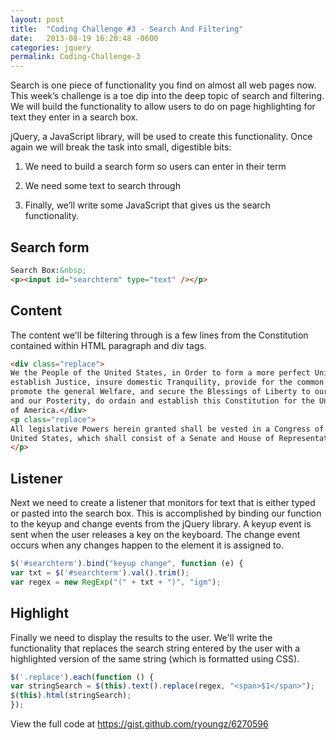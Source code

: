 ```yaml
---
layout: post
title:  "Coding Challenge #3 - Search And Filtering"
date:   2013-08-19 16:20:48 -0600
categories: jquery
permalink: Coding-Challenge-3
---
```

Search is one piece of functionality you find on almost all web pages now. This week’s challenge is a toe dip into the deep topic of search and filtering. We will build the functionality to allow users to do on page highlighting for text they enter in a search box.

jQuery, a JavaScript library, will be used to create this functionality. Once again we will break the task into small, digestible bits: 

1. We need to build a search form so users can enter in their term

2. We need some text to search through

3. Finally, we’ll write some JavaScript that gives us the search functionality.

## Search form

```html
Search Box:&nbsp;
<p><input id="searchterm" type="text" /></p>
```

## Content

The content we'll be filtering through is a few lines from the Constitution contained within HTML paragraph and div tags.

```html
<div class="replace">
We the People of the United States, in Order to form a more perfect Union,
establish Justice, insure domestic Tranquility, provide for the common defense, 
promote the general Welfare, and secure the Blessings of Liberty to ourselves 
and our Posterity, do ordain and establish this Constitution for the United States 
of America.</div>
<p class="replace">
All legislative Powers herein granted shall be vested in a Congress of the 
United States, which shall consist of a Senate and House of Representatives.
</p>
```

## Listener

Next we need to create a listener that monitors for text that is either typed or pasted into the search box. This is accomplished by binding our function to the keyup and change events from the jQuery library. A keyup event is sent when the user releases a key on the keyboard. The change event occurs when any changes happen to the element it is assigned to.

```javascript
$('#searchterm').bind("keyup change", function (e) {
var txt = $('#searchterm').val().trim();
var regex = new RegExp("(" + txt + ")", "igm");
```

## Highlight

Finally we need to display the results to the user. We'll write the functionality that replaces the search string entered by the user with a highlighted version of the same string (which is formatted using CSS).

```javascript
$('.replace').each(function () {
var stringSearch = $(this).text().replace(regex, "<span>$1</span>");
$(this).html(stringSearch);
});
```

View the full code at <a href="https://gist.github.com/ryoungz/6270596">https://gist.github.com/ryoungz/6270596</a>


